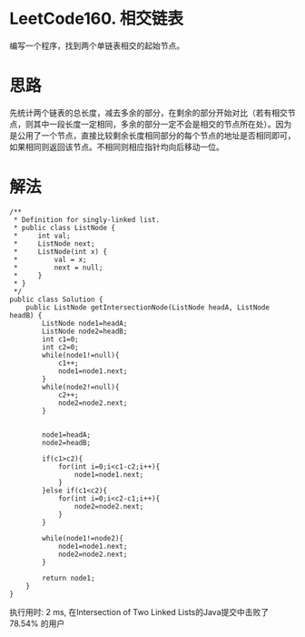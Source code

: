 LeetCode160. 相交链表
====
编写一个程序，找到两个单链表相交的起始节点。

<h1>思路</h1>
先统计两个链表的总长度，减去多余的部分，在剩余的部分开始对比（若有相交节点，则其中一段长度一定相同，多余的部分一定不会是相交的节点所在处）。因为是公用了一个节点，直接比较剩余长度相同部分的每个节点的地址是否相同即可，如果相同则返回该节点。不相同则相应指针均向后移动一位。

<h1>解法</h1>

```
/**
 * Definition for singly-linked list.
 * public class ListNode {
 *     int val;
 *     ListNode next;
 *     ListNode(int x) {
 *         val = x;
 *         next = null;
 *     }
 * }
 */
public class Solution {
    public ListNode getIntersectionNode(ListNode headA, ListNode headB) {
        ListNode node1=headA;
        ListNode node2=headB;
        int c1=0;
        int c2=0;
        while(node1!=null){
            c1++;
            node1=node1.next;
        }
        while(node2!=null){
            c2++;
            node2=node2.next;
        }
        
        
        node1=headA;
        node2=headB;
        
        if(c1>c2){
            for(int i=0;i<c1-c2;i++){
                node1=node1.next;
            }
        }else if(c1<c2){
            for(int i=0;i<c2-c1;i++){
                node2=node2.next;
            }
        }
        
        while(node1!=node2){
            node1=node1.next;
            node2=node2.next;
        }
        
        return node1;
    }
}
```

执行用时: 2 ms, 在Intersection of Two Linked Lists的Java提交中击败了78.54% 的用户